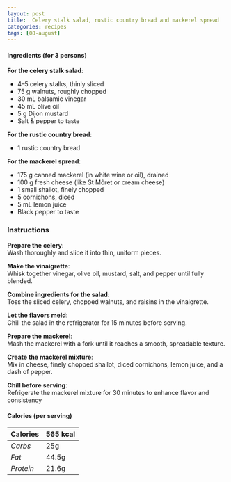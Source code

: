 ```yaml
---
layout: post
title:  Celery stalk salad, rustic country bread and mackerel spread
categories: recipes
tags: [08-august]
---
```


#### Ingredients (for 3 persons)

**For the celery stalk salad**:
- 4–5 celery stalks, thinly sliced
- 75 g walnuts, roughly chopped
- 30 mL balsamic vinegar
- 45 mL olive oil
- 5 g Dijon mustard
- Salt & pepper to taste

**For the rustic country bread**:
- 1 rustic country bread

**For the mackerel spread**:
- 175 g canned mackerel (in white wine or oil), drained
- 100 g fresh cheese (like St Môret or cream cheese)
- 1 small shallot, finely chopped
- 5 cornichons, diced
- 5 mL lemon juice
- Black pepper to taste

### Instructions

**Prepare the celery**: <br/>
Wash thoroughly and slice it into thin, uniform pieces.

**Make the vinaigrette**: <br/>
Whisk together vinegar, olive oil, mustard, salt, and pepper until fully blended.

**Combine ingredients for the salad**: <br/>
Toss the sliced celery, chopped walnuts, and raisins in the vinaigrette.

**Let the flavors meld**: <br/>
Chill the salad in the refrigerator for 15 minutes before serving.

**Prepare the mackerel**: <br/>
Mash the mackerel with a fork until it reaches a smooth, spreadable texture.

**Create the mackerel mixture**: <br/>
Mix in cheese, finely chopped shallot, diced cornichons, lemon juice, and a dash of pepper.

**Chill before serving**: <br/>
Refrigerate the mackerel mixture for 30 minutes to enhance flavor and consistency

#### Calories (per serving)

| **Calories** | 565 kcal |
| ----------- | ----------- |
| *Carbs* | 25g |
| *Fat* | 44.5g |
| *Protein* | 21.6g |